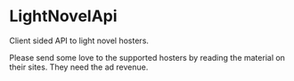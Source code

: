 # LightNovelApi
Client sided API to light novel hosters.

Please send some love to the supported hosters by reading the material on their sites. They need the ad revenue.
